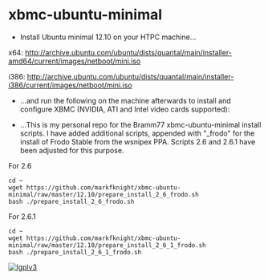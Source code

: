 xbmc-ubuntu-minimal
===================

* Install Ubuntu minimal 12.10 on your HTPC machine...

x64: http://archive.ubuntu.com/ubuntu/dists/quantal/main/installer-amd64/current/images/netboot/mini.iso

i386: http://archive.ubuntu.com/ubuntu/dists/quantal/main/installer-i386/current/images/netboot/mini.iso

* ...and run the following on the machine afterwards to install and configure XBMC (NVIDIA, ATI and Intel video cards supported):

* ...This is my personal repo for the Bramm77 xbmc-ubuntu-minimal install scripts. I have added additional scripts, appended with "_frodo" for the install of Frodo Stable from the wsnipex PPA. Scripts 2.6 and 2.6.1 have been adjusted for this purpose.


For 2.6
```
cd ~ 
wget https://github.com/markfknight/xbmc-ubuntu-minimal/raw/master/12.10/prepare_install_2_6_frodo.sh
bash ./prepare_install_2_6_frodo.sh
```

For 2.6.1
```
cd ~ 
wget https://github.com/markfknight/xbmc-ubuntu-minimal/raw/master/12.10/prepare_install_2_6_1_frodo.sh
bash ./prepare_install_2_6_1_frodo.sh
```

[![lgplv3](https://f.cloud.github.com/assets/3521959/153710/2745bbea-7601-11e2-8b61-c8ff3ef97d32.png)](http://www.gnu.org/licenses/lgpl.txt)
